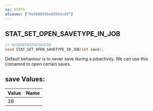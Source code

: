 ```yaml
---
ns: STATS
aliases: ["0x5688585e6d563cd8"]
---
```

## STAT_SET_OPEN_SAVETYPE_IN_JOB

```c
// 0x5688585E6D563CD8
void STAT_SET_OPEN_SAVETYPE_IN_JOB(int save);
```

Default behaviour is to never save during a jobactivity. We can use this comamnd to open certain saves.

## save Values:
| Value | Name |
| --- | --- |
| 38 |  |

